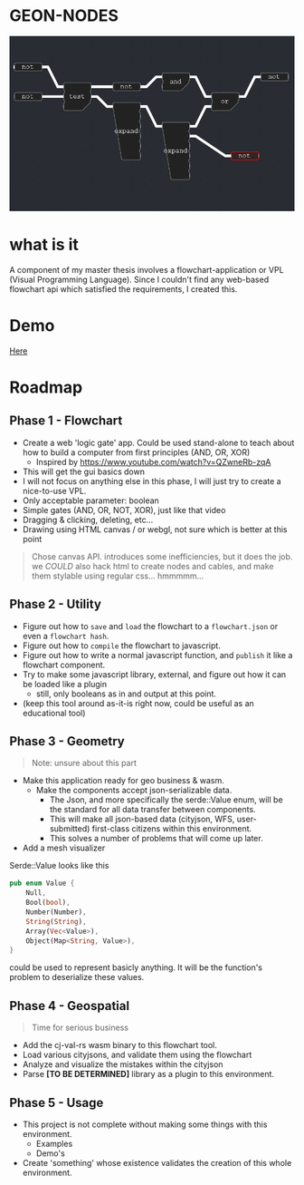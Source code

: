 # GEON-NODES
![image](doc/images/thumbnail.png)

# what is it 

A component of my master thesis involves a flowchart-application or VPL (Visual Programming Language). Since I couldn't find any web-based flowchart api which satisfied the requirements, I created this.

# Demo

[Here](https://josfeenstra.nl/wip/nodes)

# Roadmap

##  Phase 1 - Flowchart
- Create a web 'logic gate' app. Could be used stand-alone to teach about how to build a computer from first principles (AND, OR, XOR)
  - Inspired by https://www.youtube.com/watch?v=QZwneRb-zqA
- This will get the gui basics down
- I will not focus on anything else in this phase, I will just try to create a nice-to-use VPL.
- Only acceptable parameter: boolean 
- Simple gates (AND, OR, NOT, XOR), just like that video
- Dragging & clicking, deleting, etc... 
- Drawing using HTML canvas / or webgl, not sure which is better at this point
> Chose canvas API. introduces some inefficiencies, but it does the job. 
> we *COULD* also hack html to create nodes and cables, and make them stylable using regular css...
> hmmmmm...


##  Phase 2 - Utility
- Figure out how to `save` and `load` the flowchart to a `flowchart.json` or even a `flowchart hash`.
- Figure out how to `compile` the flowchart to javascript.
- Figure out how to write a normal javascript function, and `publish` it like a flowchart component.
- Try to make some javascript library, external, and figure out how it can be loaded like a plugin
    - still, only booleans as in and output at this point. 
- (keep this tool around as-it-is right now, could be useful as an educational tool)


## Phase 3 - Geometry 
> Note: unsure about this part
- Make this application ready for geo business & wasm. 
  - Make the components accept json-serializable data. 
    - The Json, and more specifically the serde::Value enum, will be the standard for all data transfer between components. 
    - This will make all json-based data (cityjson, WFS, user-submitted) first-class citizens within this environment.
    - This solves a number of problems that will come up later.
- Add a mesh visualizer

Serde::Value looks like this
```rust
pub enum Value {
    Null,
    Bool(bool),
    Number(Number),
    String(String),
    Array(Vec<Value>),
    Object(Map<String, Value>),
}
``` 
could be used to represent basicly anything. It will be the function's problem to deserialize these values.


## Phase 4 - Geospatial
> Time for serious business 
- Add the cj-val-rs wasm binary to this flowchart tool.
- Load various cityjsons, and validate them using the flowchart
- Analyze and visualize the mistakes within the cityjson
- Parse **\[TO BE DETERMINED\]** library as a plugin to this environment.


## Phase 5 - Usage
- This project is not complete without making some things with this environment.
  - Examples 
  - Demo's
- Create 'something' whose existence validates the creation of this whole environment.







